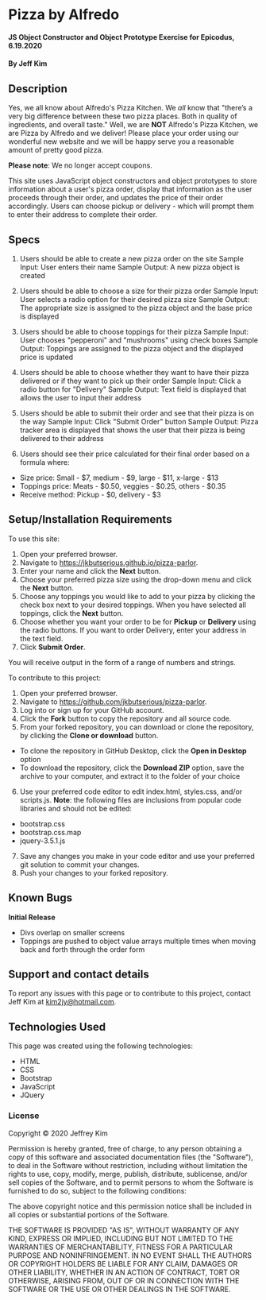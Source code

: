 # Pizza by Alfredo

#### JS Object Constructor and Object Prototype Exercise for Epicodus, 6.19.2020

#### By Jeff Kim

## Description

Yes, we all know about Alfredo's Pizza Kitchen. We _all_ know that "there’s a very big difference between these two pizza places. Both in quality of ingredients, and overall taste." Well, we are **NOT** Alfredo's Pizza Kitchen, we are Pizza by Alfredo and we deliver! Please place your order using our wonderful new website and we will be happy serve you a reasonable amount of pretty good pizza.

**Please note**: We no longer accept coupons.

This site uses JavaScript object constructors and object prototypes to store information about a user's pizza order, display that information as the user proceeds through their order, and updates the price of their order accordingly. Users can choose pickup or delivery - which will prompt them to enter their address to complete their order.

## Specs

1. Users should be able to create a new pizza order on the site
Sample Input: User enters their name
Sample Output: A new pizza object is created

2. Users should be able to choose a size for their pizza order
Sample Input: User selects a radio option for their desired pizza size
Sample Output: The appropriate size is assigned to the pizza object and the base price is displayed

3. Users should be able to choose toppings for their pizza
Sample Input: User chooses "pepperoni" and "mushrooms" using check boxes
Sample Output: Toppings are assigned to the pizza object and the displayed price is updated

4. Users should be able to choose whether they want to have their pizza delivered or if they want to pick up their order
Sample Input: Click a radio button for "Delivery"
Sample Output: Text field is displayed that allows the user to input their address

5. Users should be able to submit their order and see that their pizza is on the way
Sample Input: Click "Submit Order" button
Sample Output: Pizza tracker area is displayed that shows the user that their pizza is being delivered to their address

6. Users should see their price calculated for their final order based on a formula where:
* Size price: Small - $7, medium - $9, large - $11, x-large - $13
* Toppings price: Meats - $0.50, veggies - $0.25, others - $0.35
* Receive method: Pickup - $0, delivery - $3

## Setup/Installation Requirements

To use this site:

1. Open your preferred browser.
2. Navigate to https://jkbutserious.github.io/pizza-parlor.
3. Enter your name and click the **Next** button.
4. Choose your preferred pizza size using the drop-down menu and click the **Next** button.
5. Choose any toppings you would like to add to your pizza by clicking the check box next to your desired toppings. When you have selected all toppings, click the **Next** button.
6. Choose whether you want your order to be for **Pickup** or **Delivery** using the radio buttons. If you want to order Delivery, enter your address in the text field.
7. Click **Submit Order**.


You will receive output in the form of a range of numbers and strings.

To contribute to this project:

1. Open your preferred browser.
2. Navigate to https://github.com/jkbutserious/pizza-parlor.
3. Log into or sign up for your GitHub account.
4. Click the **Fork** button to copy the repository and all source code.
5. From your forked repository, you can download or clone the repository, by clicking the **Clone or download** button.
  * To clone the repository in GitHub Desktop, click the **Open in Desktop** option
  * To download the repository, click the **Download ZIP** option, save the archive to your computer, and extract it to the folder of your choice
6. Use your preferred code editor to edit index.html, styles.css, and/or scripts.js. **Note**: the following files are inclusions from popular code libraries and should not be edited:
  * bootstrap.css
  * bootstrap.css.map
  * jquery-3.5.1.js
7. Save any changes you make in your code editor and use your preferred git solution to commit your changes.
8. Push your changes to your forked repository.

## Known Bugs

**Initial Release**
* Divs overlap on smaller screens
* Toppings are pushed to object value arrays multiple times when moving back and forth through the order form

## Support and contact details

To report any issues with this page or to contribute to this project, contact Jeff Kim at kim2jy@hotmail.com.

## Technologies Used

This page was created using the following technologies:

* HTML
* CSS
* Bootstrap
* JavaScript
* JQuery

### License

Copyright © 2020 Jeffrey Kim

Permission is hereby granted, free of charge, to any person obtaining a copy of this software and associated documentation files (the "Software"), to deal in the Software without restriction, including without limitation the rights to use, copy, modify, merge, publish, distribute, sublicense, and/or sell copies of the Software, and to permit persons to whom the Software is furnished to do so, subject to the following conditions:

The above copyright notice and this permission notice shall be included in all copies or substantial portions of the Software.

THE SOFTWARE IS PROVIDED "AS IS", WITHOUT WARRANTY OF ANY KIND, EXPRESS OR IMPLIED, INCLUDING BUT NOT LIMITED TO THE WARRANTIES OF MERCHANTABILITY, FITNESS FOR A PARTICULAR PURPOSE AND NONINFRINGEMENT. IN NO EVENT SHALL THE AUTHORS OR COPYRIGHT HOLDERS BE LIABLE FOR ANY CLAIM, DAMAGES OR OTHER LIABILITY, WHETHER IN AN ACTION OF CONTRACT, TORT OR OTHERWISE, ARISING FROM, OUT OF OR IN CONNECTION WITH THE SOFTWARE OR THE USE OR OTHER DEALINGS IN THE SOFTWARE.